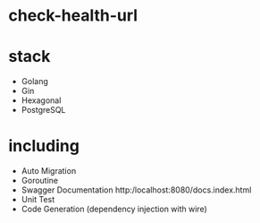 # check-health-url

# stack
* Golang
* Gin
* Hexagonal
* PostgreSQL


# including
* Auto Migration
* Goroutine
* Swagger Documentation http:/localhost:8080/docs.index.html
* Unit Test
* Code Generation (dependency injection with wire)

